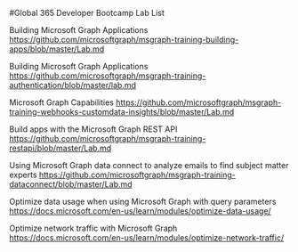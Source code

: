 #Global 365 Developer Bootcamp Lab List

Building Microsoft Graph Applications
https://github.com/microsoftgraph/msgraph-training-building-apps/blob/master/Lab.md

Building Microsoft Graph Applications
https://github.com/microsoftgraph/msgraph-training-authentication/blob/master/lab.md

Microsoft Graph Capabilities
https://github.com/microsoftgraph/msgraph-training-webhooks-customdata-insights/blob/master/Lab.md

Build apps with the Microsoft Graph REST API
https://github.com/microsoftgraph/msgraph-training-restapi/blob/master/Lab.md

Using Microsoft Graph data connect to analyze emails to find subject matter experts
https://github.com/microsoftgraph/msgraph-training-dataconnect/blob/master/Lab.md

Optimize data usage when using Microsoft Graph with query parameters
https://docs.microsoft.com/en-us/learn/modules/optimize-data-usage/

Optimize network traffic with Microsoft Graph
https://docs.microsoft.com/en-us/learn/modules/optimize-network-traffic/
